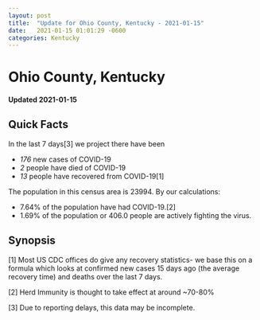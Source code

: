 ```yaml
---
layout: post
title:  "Update for Ohio County, Kentucky - 2021-01-15"
date:   2021-01-15 01:01:29 -0600
categories: Kentucky
---
```


# Ohio County, Kentucky
#### Updated 2021-01-15

## Quick Facts

In the last 7 days[3] we project there have been
- *176* new cases of COVID-19
- *2* people have died of COVID-19
- *13* people have recovered from COVID-19[1]

The population in this census area is 23994. By our calculations:
- 7.64% of the population have had COVID-19.[2]
- 1.69% of the population or 406.0 people are actively fighting the virus.

## Synopsis




[1] Most US CDC offices do give any recovery statistics- we base this on a formula which looks at confirmed new cases
15 days ago (the average recovery time) and deaths over the last 7 days.

[2] Herd Immunity is thought to take effect at around ~70-80%

[3] Due to reporting delays, this data may be incomplete.
 
    